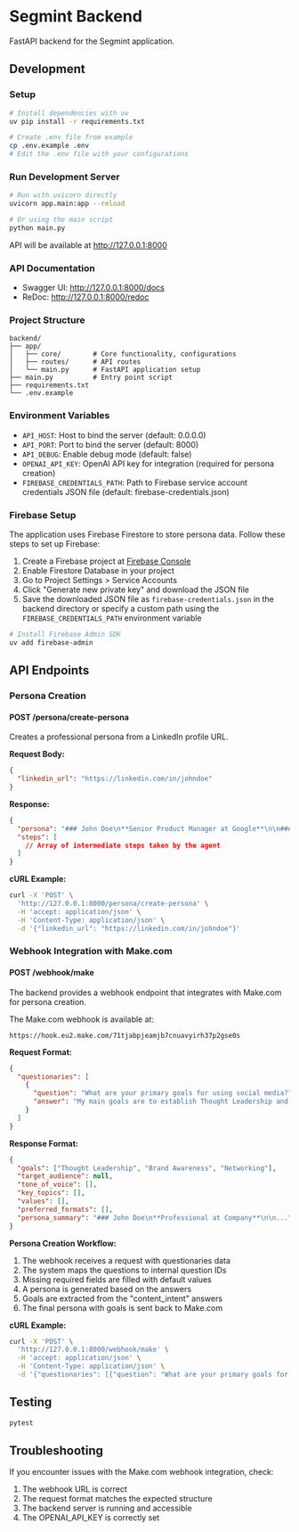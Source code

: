 # Segmint Backend

FastAPI backend for the Segmint application.

## Development

### Setup

```bash
# Install dependencies with uv
uv pip install -r requirements.txt

# Create .env file from example
cp .env.example .env
# Edit the .env file with your configurations
```

### Run Development Server

```bash
# Run with uvicorn directly
uvicorn app.main:app --reload

# Or using the main script
python main.py
```

API will be available at http://127.0.0.1:8000

### API Documentation

- Swagger UI: http://127.0.0.1:8000/docs
- ReDoc: http://127.0.0.1:8000/redoc

### Project Structure

```
backend/
├── app/
│   ├── core/        # Core functionality, configurations
│   ├── routes/      # API routes
│   └── main.py      # FastAPI application setup
├── main.py          # Entry point script
├── requirements.txt
└── .env.example
```

### Environment Variables

- `API_HOST`: Host to bind the server (default: 0.0.0.0)
- `API_PORT`: Port to bind the server (default: 8000)
- `API_DEBUG`: Enable debug mode (default: false)
- `OPENAI_API_KEY`: OpenAI API key for integration (required for persona creation)
- `FIREBASE_CREDENTIALS_PATH`: Path to Firebase service account credentials JSON file (default: firebase-credentials.json)

### Firebase Setup

The application uses Firebase Firestore to store persona data. Follow these steps to set up Firebase:

1. Create a Firebase project at [Firebase Console](https://console.firebase.google.com/)
2. Enable Firestore Database in your project
3. Go to Project Settings > Service Accounts
4. Click "Generate new private key" and download the JSON file
5. Save the downloaded JSON file as `firebase-credentials.json` in the backend directory or specify a custom path using the `FIREBASE_CREDENTIALS_PATH` environment variable

```bash
# Install Firebase Admin SDK
uv add firebase-admin
```

## API Endpoints

### Persona Creation

#### POST /persona/create-persona

Creates a professional persona from a LinkedIn profile URL.

**Request Body:**

```json
{
  "linkedin_url": "https://linkedin.com/in/johndoe"
}
```

**Response:**

```json
{
  "persona": "### John Doe\n**Senior Product Manager at Google**\n\n#### Experience\n- **Product Manager** at *Google* (3 years)\n- **Consultant** at *McKinsey* (2 years)\n\n#### Education\n- MBA, Stanford University\n\n#### Skills\nProduct Management, Leadership, Strategy",
  "steps": [
    // Array of intermediate steps taken by the agent
  ]
}
```

**cURL Example:**

```bash
curl -X 'POST' \
  'http://127.0.0.1:8000/persona/create-persona' \
  -H 'accept: application/json' \
  -H 'Content-Type: application/json' \
  -d '{"linkedin_url": "https://linkedin.com/in/johndoe"}'
```

### Webhook Integration with Make.com

#### POST /webhook/make

The backend provides a webhook endpoint that integrates with Make.com for persona creation.

The Make.com webhook is available at:

```
https://hook.eu2.make.com/71tjabpjeamjb7cnuavyirh37p2gse0s
```

**Request Format:**

```json
{
  "questionaries": [
    {
      "question": "What are your primary goals for using social media?",
      "answer": "My main goals are to establish Thought Leadership and increase Brand Awareness. Networking with peers and potential partners is also important. Lead generation is a lower priority for now."
    }
  ]
}
```

**Response Format:**

```json
{
  "goals": ["Thought Leadership", "Brand Awareness", "Networking"],
  "target_audience": null,
  "tone_of_voice": [],
  "key_topics": [],
  "values": [],
  "preferred_formats": [],
  "persona_summary": "### John Doe\n**Professional at Company**\n\n..."
}
```

**Persona Creation Workflow:**

1. The webhook receives a request with questionaries data
2. The system maps the questions to internal question IDs
3. Missing required fields are filled with default values
4. A persona is generated based on the answers
5. Goals are extracted from the "content_intent" answers
6. The final persona with goals is sent back to Make.com

**cURL Example:**

```bash
curl -X 'POST' \
  'http://127.0.0.1:8000/webhook/make' \
  -H 'accept: application/json' \
  -H 'Content-Type: application/json' \
  -d '{"questionaries": [{"question": "What are your primary goals for using social media?", "answer": "My main goals are to establish Thought Leadership and increase Brand Awareness."}]}'
```

## Testing

```bash
pytest
```

## Troubleshooting

If you encounter issues with the Make.com webhook integration, check:

1. The webhook URL is correct
2. The request format matches the expected structure
3. The backend server is running and accessible
4. The OPENAI_API_KEY is correctly set
